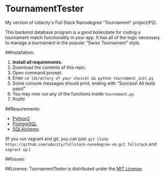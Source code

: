 # TournamentTester
My version of Udacity's Full Stack Nanodegree "Tournament" project(P2).

This backend database program  is a good boilerplate for coding a
tournament match functionality in your app. It has all of the logic
necessary to manage a tournament in the popular "Swiss Tournament" style.

##Installation:
  1. **Install all requirements.**
  2. Download the contents of this repo.
  3. Open command prompt.
  4. Enter `cd [directory of your choice] && python tournament_init.py`
  5. Some console messages should print, ending with "Success! All tests pass!"
  6. You may now run any of the functions inside `tournament.py`
  7. Profit!

##Requirements:
  * <a href="https://www.python.org/downloads/">Python2</a>
  * <a href="http://www.postgresql.org/">PostgreSQL</a>
  * <a href="http://www.sqlalchemy.org/"> SQLAlchemy</a>

(If you run vagrant and git, you can just:
`git clone https://github.com/udacity/fullstack-nanodegree-vm.git fullstack`
and `vagrant up`.)

##Issues:

##License:
  TournamentTester is distributed under the <a href="http://opensource.org/licenses/MIT">MIT License</a>.

